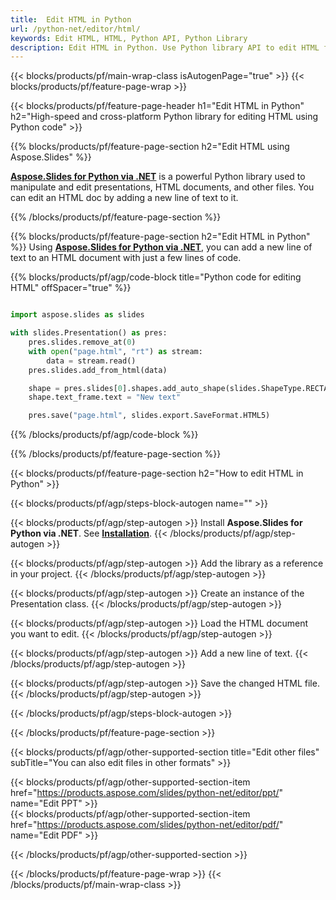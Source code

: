 ```yaml
---
title:  Edit HTML in Python
url: /python-net/editor/html/
keywords: Edit HTML, HTML, Python API, Python Library
description: Edit HTML in Python. Use Python library API to edit HTML file
---
```


{{< blocks/products/pf/main-wrap-class isAutogenPage="true" >}}
{{< blocks/products/pf/feature-page-wrap >}}

{{< blocks/products/pf/feature-page-header h1="Edit HTML in Python" h2="High-speed and cross-platform Python library for editing HTML using Python code" >}}

{{% blocks/products/pf/feature-page-section h2="Edit HTML using Aspose.Slides" %}}

[**Aspose.Slides for Python via .NET**](https://products.aspose.com/slides/python-net/) is a powerful Python library used to manipulate and edit presentations, HTML documents, and other files. You can edit an HTML doc by adding a new line of text to it. 

{{% /blocks/products/pf/feature-page-section %}}




{{% blocks/products/pf/feature-page-section  h2="Edit HTML in Python" %}}
Using [**Aspose.Slides for Python via .NET**](https://products.aspose.com/slides/python-net/), you can add a new line of text to an HTML document with just a few lines of code.

{{% blocks/products/pf/agp/code-block title="Python code for editing HTML" offSpacer="true" %}}
```python

import aspose.slides as slides

with slides.Presentation() as pres:
    pres.slides.remove_at(0)
    with open("page.html", "rt") as stream:
        data = stream.read()
    pres.slides.add_from_html(data)

    shape = pres.slides[0].shapes.add_auto_shape(slides.ShapeType.RECTANGLE, 10, 10, 100, 50)
    shape.text_frame.text = "New text"

    pres.save("page.html", slides.export.SaveFormat.HTML5)
```
{{% /blocks/products/pf/agp/code-block %}}

{{% /blocks/products/pf/feature-page-section %}}




{{< blocks/products/pf/feature-page-section  h2="How to edit HTML in Python" >}}


{{< blocks/products/pf/agp/steps-block-autogen name="" >}}


{{< blocks/products/pf/agp/step-autogen >}}
Install **Aspose.Slides for Python via .NET**. See [**Installation**](https://docs.aspose.com/slides/python-net/installation/).
{{< /blocks/products/pf/agp/step-autogen >}}

{{< blocks/products/pf/agp/step-autogen >}}
Add the library as a reference in your project.
{{< /blocks/products/pf/agp/step-autogen >}}

{{< blocks/products/pf/agp/step-autogen >}}
Create an instance of the Presentation class.
{{< /blocks/products/pf/agp/step-autogen >}}

{{< blocks/products/pf/agp/step-autogen >}}
Load the HTML document you want to edit.
{{< /blocks/products/pf/agp/step-autogen >}}

{{< blocks/products/pf/agp/step-autogen >}}
Add a new line of text.
{{< /blocks/products/pf/agp/step-autogen >}}

{{< blocks/products/pf/agp/step-autogen >}}
Save the changed HTML file.
{{< /blocks/products/pf/agp/step-autogen >}}


{{< /blocks/products/pf/agp/steps-block-autogen >}}


{{< /blocks/products/pf/feature-page-section >}}




{{< blocks/products/pf/agp/other-supported-section title="Edit other files" subTitle="You can also edit files in other formats" >}}

{{< blocks/products/pf/agp/other-supported-section-item href="https://products.aspose.com/slides/python-net/editor/ppt/" name="Edit PPT" >}}    
{{< blocks/products/pf/agp/other-supported-section-item href="https://products.aspose.com/slides/python-net/editor/pdf/" name="Edit PDF" >}}  



{{< /blocks/products/pf/agp/other-supported-section >}}

{{< /blocks/products/pf/feature-page-wrap >}}
{{< /blocks/products/pf/main-wrap-class >}}